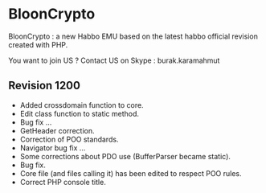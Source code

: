 # BloonCrypto

BloonCrypto : a new Habbo EMU based on the latest habbo official revision created with PHP.

You want to join US ? Contact US on Skype : burak.karamahmut

## Revision 1200

* Added crossdomain function to core.
* Edit class function to static method.
* Bug fix …
* GetHeader correction.
* Correction of POO standards.
* Navigator bug fix …
* Some corrections about PDO use (BufferParser became static).
* Bug fix.
* Core file (and files calling it) has been edited to respect POO rules.
* Correct PHP console title.
